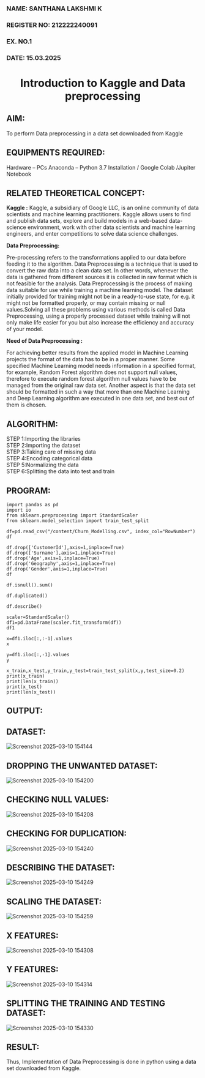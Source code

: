 <H3>NAME: SANTHANA LAKSHMI K</H3>
<H3>REGISTER NO: 212222240091</H3>
<H3>EX. NO.1</H3>
<H3>DATE: 15.03.2025</H3>
<H1 ALIGN =CENTER> Introduction to Kaggle and Data preprocessing</H1>

## AIM:

To perform Data preprocessing in a data set downloaded from Kaggle

## EQUIPMENTS REQUIRED:
Hardware – PCs
Anaconda – Python 3.7 Installation / Google Colab /Jupiter Notebook

## RELATED THEORETICAL CONCEPT:

**Kaggle :**
Kaggle, a subsidiary of Google LLC, is an online community of data scientists and machine learning practitioners. Kaggle allows users to find and publish data sets, explore and build models in a web-based data-science environment, work with other data scientists and machine learning engineers, and enter competitions to solve data science challenges.

**Data Preprocessing:**

Pre-processing refers to the transformations applied to our data before feeding it to the algorithm. Data Preprocessing is a technique that is used to convert the raw data into a clean data set. In other words, whenever the data is gathered from different sources it is collected in raw format which is not feasible for the analysis.
Data Preprocessing is the process of making data suitable for use while training a machine learning model. The dataset initially provided for training might not be in a ready-to-use state, for e.g. it might not be formatted properly, or may contain missing or null values.Solving all these problems using various methods is called Data Preprocessing, using a properly processed dataset while training will not only make life easier for you but also increase the efficiency and accuracy of your model.

**Need of Data Preprocessing :**

For achieving better results from the applied model in Machine Learning projects the format of the data has to be in a proper manner. Some specified Machine Learning model needs information in a specified format, for example, Random Forest algorithm does not support null values, therefore to execute random forest algorithm null values have to be managed from the original raw data set.
Another aspect is that the data set should be formatted in such a way that more than one Machine Learning and Deep Learning algorithm are executed in one data set, and best out of them is chosen.


## ALGORITHM:
STEP 1:Importing the libraries<BR>
STEP 2:Importing the dataset<BR>
STEP 3:Taking care of missing data<BR>
STEP 4:Encoding categorical data<BR>
STEP 5:Normalizing the data<BR>
STEP 6:Splitting the data into test and train<BR>

##  PROGRAM:
```
import pandas as pd
import io
from sklearn.preprocessing import StandardScaler
from sklearn.model_selection import train_test_split
```

```
df=pd.read_csv("/content/Churn_Modelling.csv", index_col="RowNumber")
df
```

```
df.drop(['CustomerId'],axis=1,inplace=True)
df.drop(['Surname'],axis=1,inplace=True)
df.drop('Age',axis=1,inplace=True)
df.drop('Geography',axis=1,inplace=True)
df.drop('Gender',axis=1,inplace=True)
df
```

```
df.isnull().sum()
```

```
df.duplicated()
```

```
df.describe()
```

```
scaler=StandardScaler()
df1=pd.DataFrame(scaler.fit_transform(df))
df1
```

```
x=df1.iloc[:,:-1].values
x
```

```
y=df1.iloc[:,-1].values
y
```

```
x_train,x_test,y_train,y_test=train_test_split(x,y,test_size=0.2)
print(x_train)
print(len(x_train))
print(x_test)
print(len(x_test))
```

## OUTPUT:
## DATASET:
![Screenshot 2025-03-10 154144](https://github.com/user-attachments/assets/a35e4788-9992-4790-b149-8ff8eba05b67)

## DROPPING THE UNWANTED DATASET:
![Screenshot 2025-03-10 154200](https://github.com/user-attachments/assets/7529e14c-021c-44e0-b686-e2db15804ead)

## CHECKING NULL VALUES:
![Screenshot 2025-03-10 154208](https://github.com/user-attachments/assets/51983d5f-602f-491d-a82c-793a68658267)

## CHECKING FOR DUPLICATION:
![Screenshot 2025-03-10 154240](https://github.com/user-attachments/assets/888daf01-95f4-4c83-ad80-7465cc4cfe7b)

## DESCRIBING THE DATASET:
![Screenshot 2025-03-10 154249](https://github.com/user-attachments/assets/1a633ece-a020-487c-9187-f1ed5607ddba)


## SCALING THE DATASET:
![Screenshot 2025-03-10 154259](https://github.com/user-attachments/assets/e6025ef5-f15f-468c-b124-535417f6ca23)

## X FEATURES:
![Screenshot 2025-03-10 154308](https://github.com/user-attachments/assets/6a279396-d46c-4299-9dcd-02c2a1d638d1)

## Y FEATURES:
![Screenshot 2025-03-10 154314](https://github.com/user-attachments/assets/49cf7fe8-f7e8-4253-829b-23ca374dd9a1)

## SPLITTING THE TRAINING AND TESTING DATASET:
![Screenshot 2025-03-10 154330](https://github.com/user-attachments/assets/e04487b2-f0d5-4ed8-9cf5-13f08887687d)


## RESULT:
Thus, Implementation of Data Preprocessing is done in python  using a data set downloaded from Kaggle.
